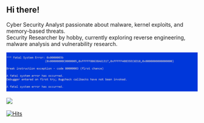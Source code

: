 ## Hi there!
Cyber Security Analyst passionate about malware, kernel exploits, and memory-based threats.  
Security Researcher by hobby, currently exploring reverse engineering, malware analysis and vulnerability research.


![](https://github.com/Gasu16/Gasu16/blob/main/image_2025-07-11_16-13-27.png)

![](https://hit.yhype.me/github/profile?account_id=28620328)

[![Hits](https://u8views.com/api/v1/github/profiles/28620328/views/day-week-month-total-count.svg)](https://u8views.com/github/Gasu16)

